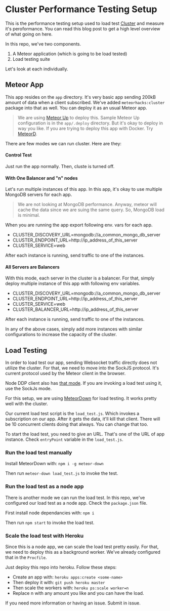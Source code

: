 # Cluster Performance Testing Setup

This is the performance testing setup used to load test [Cluster](https://github.com/meteorhacks/cluster) and measure it's peroformance. You can read this blog post to get a high level overview of what going on here.

In this repo, we've two components.

1. A Meteor application (which is going to be load tested)
2. Load testing suite

Let's look at each individually.

## Meteor App

This app resides on the `app` directory. It's very basic app sending 200kB amount of data when a client subscribed. We've added `meteorhacks:cluster` package into that as well. You can deploy it as an usual Meteor app. 

> We are using [Meteor Up](https://github.com/arunoda/meteor-up) to deploy this. Sample Meteor Up configuration is in the  `app/.deploy` directory. But it's okay to deploy in way you like.
> If you are trying to deploy this app with Docker. Try [MeteorD](https://github.com/meteorhacks/meteord).
> 

There are few modes we can run cluster. Here are they:

#### Control Test

Just run the app normally. Then, cluste is turned off.

#### With One Balancer and "n" nodes

Let's run multiple instances of this app. In this app, it's okay to use multiple MongoDB servers for each app. 

> We are not looking at MongoDB performance. Anyway, meteor will cache the data since we are suing the same query. So, MongoDB load is minimal.

When you are running the app export following env. vars for each app.

* CLUSTER_DISCOVERY_URL=mongodb://a_common_mongo_db_server
* CLUSTER_ENDPOINT_URL=http://ip_address_of_this_server
* CLUSTER_SERVICE=web

After each instance is running, send traffic to one of the instances.

#### All Servers are Balancers

With this mode, each server in the cluster is a balancer. For that, simply deploy multiple instance of this app with following env variables.

* CLUSTER_DISCOVERY_URL=mongodb://a_common_mongo_db_server
* CLUSTER_ENDPOINT_URL=http://ip_address_of_this_server
* CLUSTER_SERVICE=web
* CLUSTER_BALANCER_URL=http://ip_address_of_this_server

After each instance is running, send traffic to one of the instances.

In any of the above cases, simply add more instances with similar configurations to increase the capacity of the cluster.

## Load Testing 

In order to load test our app, sending Websocket traffic directly does not utilize the cluster. For that, we need to move into the SockJS protocol. It's current protocol used by the Meteor client in the browser. 

Node DDP client also has [that mode](https://github.com/oortcloud/node-ddp-client#sockjs-mode). If you are invoking a load test using it, use the SockJs mode.

For this setup, we are using [MeteorDown](https://github.com/meteorhacks/meteor-down) for load testing. It works pretty well with the cluster.

Our current load test script is the `load_test.js`. Which invokes a subscription on our app. After it gets the data, it'll kill that client. There will be 10 concurrent clients doing that always. You can change that too.

To start the load test, you need to give an URL. That's one of the URL of app instance. Check `entryPoint` variable in the `load_test.js`.

### Run the load test manually

Install MeteorDown with: `npm i -g meteor-down`

Then run `meteor-down load_test.js` to invoke the test.

### Run the load test as a node app

There is another mode we can run the load test. In this repo, we've configured our load test as a node app. Check the `package.json` file. 

First install node dependancies with: `npm i`

Then run `npm start` to invoke the load test.

### Scale the load test with Heroku

Since this is a node app, we can scale the load test pretty easily. For that, we need to deploy this as a background worker. We've already configured that in the `Procfile`. 

Just deploy this repo into heroku. Follow these steps:

* Create an app with: `heroku apps:create <some-name>`
* Then deploy it with: `git push heroku master`
* Then scale the workers with: `heroku ps:scale worker=n`
* Replace n with any amount you like and you can have the load.

If you need more information or having an issue. Submit in issue.